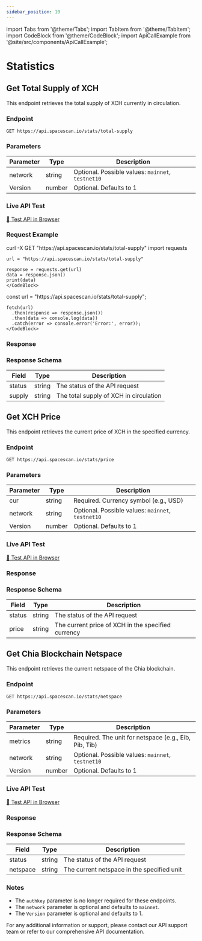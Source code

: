 ```yaml
---
sidebar_position: 10
---
```

import Tabs from '@theme/Tabs';
import TabItem from '@theme/TabItem';
import CodeBlock from '@theme/CodeBlock';
import ApiCallExample from '@site/src/components/ApiCallExample';

# Statistics

## Get Total Supply of XCH

This endpoint retrieves the total supply of XCH currently in circulation.

### Endpoint

```
GET https://api.spacescan.io/stats/total-supply
```

### Parameters

| Parameter | Type   | Description                                     |
|-----------|--------|-------------------------------------------------|
| network   | string | Optional. Possible values: `mainnet`, `testnet10` |
| Version   | number | Optional. Defaults to 1                         |

### Live API Test

<a href="https://api.spacescan.io/stats/total-supply" target="_blank" rel="noopener noreferrer" className="api-test-button">
  🚀 Test API in Browser
</a>

### Request Example

<Tabs>
  <TabItem value="curl" label="cURL">
    <CodeBlock language="bash">
    curl -X GET "https://api.spacescan.io/stats/total-supply"
    </CodeBlock>
  </TabItem>
  <TabItem value="python" label="Python">
    <CodeBlock language="python">
    import requests

    url = "https://api.spacescan.io/stats/total-supply"

    response = requests.get(url)
    data = response.json()
    print(data)
    </CodeBlock>
  </TabItem>
  <TabItem value="javascript" label="JavaScript">
    <CodeBlock language="javascript">
    const url = "https://api.spacescan.io/stats/total-supply";

    fetch(url)
      .then(response => response.json())
      .then(data => console.log(data))
      .catch(error => console.error('Error:', error));
    </CodeBlock>
  </TabItem>
</Tabs>

### Response

<ApiCallExample endpoint="https://api.spacescan.io/stats/total-supply" />

### Response Schema

| Field   | Type   | Description                       |
|---------|--------|-----------------------------------|
| status  | string | The status of the API request     |
| supply  | string | The total supply of XCH in circulation |

## Get XCH Price

This endpoint retrieves the current price of XCH in the specified currency.

### Endpoint

```
GET https://api.spacescan.io/stats/price
```

### Parameters

| Parameter | Type   | Description                                     |
|-----------|--------|-------------------------------------------------|
| cur       | string | Required. Currency symbol (e.g., USD)           |
| network   | string | Optional. Possible values: `mainnet`, `testnet10` |
| Version   | number | Optional. Defaults to 1                         |

### Live API Test

<a href="https://api.spacescan.io/stats/price?cur=USD" target="_blank" rel="noopener noreferrer" className="api-test-button">
  🚀 Test API in Browser
</a>

### Response

<ApiCallExample endpoint="https://api.spacescan.io/stats/price?cur=USD" />

### Response Schema

| Field   | Type   | Description                       |
|---------|--------|-----------------------------------|
| status  | string | The status of the API request     |
| price   | string | The current price of XCH in the specified currency |

## Get Chia Blockchain Netspace

This endpoint retrieves the current netspace of the Chia blockchain.

### Endpoint

```
GET https://api.spacescan.io/stats/netspace
```

### Parameters

| Parameter | Type   | Description                                     |
|-----------|--------|-------------------------------------------------|
| metrics   | string | Required. The unit for netspace (e.g., Eib, Pib, Tib) |
| network   | string | Optional. Possible values: `mainnet`, `testnet10` |
| Version   | number | Optional. Defaults to 1                         |

### Live API Test

<a href="https://api.spacescan.io/stats/netspace?metrics=Eib" target="_blank" rel="noopener noreferrer" className="api-test-button">
  🚀 Test API in Browser
</a>

### Response

<ApiCallExample endpoint="https://api.spacescan.io/stats/netspace?metrics=Eib" />

### Response Schema

| Field    | Type   | Description                       |
|----------|--------|-----------------------------------|
| status   | string | The status of the API request     |
| netspace | string | The current netspace in the specified unit |

### Notes

- The `authkey` parameter is no longer required for these endpoints.
- The `network` parameter is optional and defaults to `mainnet`.
- The `Version` parameter is optional and defaults to 1.

For any additional information or support, please contact our API support team or refer to our comprehensive API documentation.
